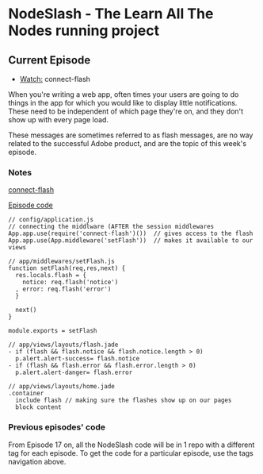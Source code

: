 # NodeSlash - The Learn All The Nodes running project

## Current Episode

* [Watch:](http://www.learnallthenodes.com/episodes/22-connect-flash) connect-flash

When you're writing a web app, often times your users are going to do things in the app for which you would like to display little notifications.  These need to be independent of which page they're on, and they don't show up with every page load.

These messages are sometimes referred to as flash messages, are no way related to the successful Adobe product, and are the topic of this week's episode.

### Notes

[connect-flash](https://github.com/jaredhanson/connect-flash)

[Episode code](https://github.com/LearnAllTheNodes/nodeslash/tree/00022)

    // config/application.js
    // connecting the middlware (AFTER the session middlewares
    App.app.use(require('connect-flash')())  // gives access to the flash
    App.app.use(App.middleware('setFlash'))  // makes it available to our views

    // app/middlewares/setFlash.js
    function setFlash(req,res,next) {
      res.locals.flash = {
        notice: req.flash('notice')
      , error: req.flash('error')
      }
    
      next()
    }

    module.exports = setFlash

    // app/views/layouts/flash.jade
    - if (flash && flash.notice && flash.notice.length > 0)
      p.alert.alert-success= flash.notice
    - if (flash && flash.error && flash.error.length > 0)
      p.alert.alert-danger= flash.error

    // app/views/layouts/home.jade
    .container
      include flash // making sure the flashes show up on our pages
      block content


### Previous episodes' code

From Episode 17 on, all the NodeSlash code will be in 1 repo with a different tag for each episode.  To get the code for a particular episode, use the tags navigation above.
